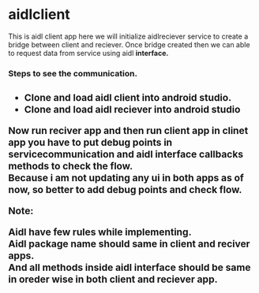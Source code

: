 # aidlclient
<p>This is aidl client app here we will initialize aidlreciever service to  create a bridge between client and reciever.
Once  bridge created  then we can able to request data from service using aidl <b>interface<b>.<p>

<h3>Steps to see the communication.<h3>
 <ul>
  <li> Clone and load  aidl client into android studio.</li>
   <li> Clone and load  aidl reciever into android studio</li>
   
</ul>

<p>Now run reciver app and then run client app in clinet app you have to  put debug points in servicecommunication and aidl interface callbacks methods to check the flow.
  <br>Because i am not updating any ui in both apps as of now, so better to add debug points and check flow.
</p>

<b>Note:</b>
<p>Aidl have few rules while implementing.</br>
Aidl package name should same in client and reciver apps.</br>
And all methods inside aidl interface should be same in oreder wise in both client and reciever app.</p>

 
 
